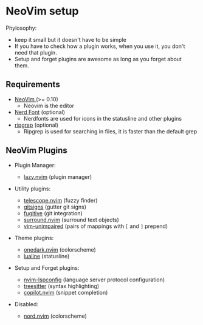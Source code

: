 # NeoVim setup
Phylosophy: 

- keep it small but it doesn't have to be simple
- If you have to check how a plugin works, when you use it, you don't need that plugin.
- Setup and forget plugins are awesome as long as you forget about them. 

## Requirements

- [ NeoVim ](https://neovim.io) (>= 0.10)
    - Neovim is the editor
- [Nerd Font](https://www.nerdfonts.com/) (optional)
    - Nerdfonts are used for icons in the statusline and other plugins
- [ripgrep](https://github.com/BurntSushi/ripgrep#installation) (optional)
    - Ripgrep is used for searching in files, it is faster than the default grep

## NeoVim Plugins

- Plugin Manager:
    - [lazy.nvim](https://github.com/folke/lazy.nvim.git) (plugin manager)

- Utility plugins:
    - [telescope.nvim](https://github.com/nvim-telescope/telescope.nvim) (fuzzy finder)
    - [gitsigns](https://github.com/lewis6991/gitsigns.nvim) (gutter git signs)
    - [fugitive](https://github.com/tpope/vim-fugitive) (git integration)
    - [surround.nvim](https://github.com/kylechui/nvim-surround) (surround text objects)
    - [vim-unimpaired](https://github.com/tpope/vim-unimpaired) (pairs of mappings with `[` and `]` prepend)

- Theme plugins:
    - [onedark.nvim](https://github.com/joshdick/onedark.vim) (colorscheme)
    - [lualine](https://github.com/nvim-lualine/lualine.nvim) (statusline)

- Setup and Forget plugins:
    - [nvim-lspconfig](https://github.com/neovim/nvim-lspconfig) (language server protocol configuration)
    - [treesitter](https://github.com/nvim-treesitter/nvim-treesitter) (syntax highlighting)
    - [copilot.nvim](https://github.com/github/copilot.vim) (snippet completion)

- Disabled:
    - [nord.nvim](https://github.com/shaunsingh/nord.nvim) (colorscheme)
